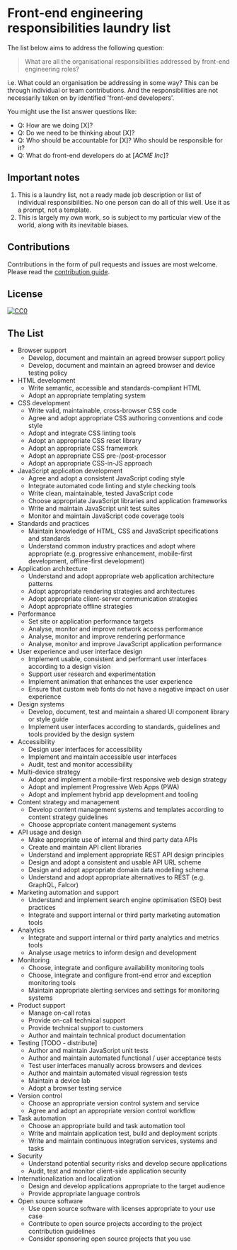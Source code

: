 # Front-end engineering responsibilities laundry list

The list below aims to address the following question:

> What are all the organisational responsibilities addressed by front-end engineering roles?

i.e. What could an organisation be addressing in some way? This can be through individual or team contributions. And the responsibilities are not necessarily taken on by identified 'front-end developers'.

You might use the list answer questions like:

* Q: How are we doing [X]?
* Q: Do we need to be thinking about [X]?
* Q: Who should be accountable for [X]? Who should be responsible for it?
* Q: What do front-end developers do at [_ACME Inc_]?

## Important notes

1. This is a laundry list, not a ready made job description or list of individual responsibilities. No one person can do all of this well. Use it as a prompt, not a template.
2. This is largely my own work, so is subject to my particular view of the world, along with its inevitable biases.

## Contributions

Contributions in the form of pull requests and issues are most welcome. Please read the [contribution guide](./CONTRIBUTING.md).

## License

<p xmlns:dct="http://purl.org/dc/terms/" xmlns:vcard="http://www.w3.org/2001/vcard-rdf/3.0#">
  <a rel="license" href="http://creativecommons.org/publicdomain/zero/1.0/">
    <img src="http://i.creativecommons.org/p/zero/1.0/88x31.png" style="border-style: none;" alt="CC0" />
  </a>
</p>

## The List

* Browser support
  * Develop, document and maintain an agreed browser support policy
  * Develop, document and maintain an agreed browser and device testing policy
* HTML development
  * Write semantic, accessible and standards-compliant HTML
  * Adopt an appropriate templating system
* CSS development
  * Write valid, maintainable, cross-browser CSS code
  * Agree and adopt appropriate CSS authoring conventions and code style
  * Adopt and integrate CSS linting tools
  * Adopt an appropriate CSS reset library
  * Adopt an appropriate CSS framework
  * Adopt an appropriate CSS pre-/post-processor
  * Adopt an appropriate CSS-in-JS approach
* JavaScript application development
  * Agree and adopt a consistent JavaScript coding style
  * Integrate automated code linting and style checking tools
  * Write clean, maintainable, tested JavaScript code
  * Choose appropriate JavaScript libraries and application frameworks
  * Write and maintain JavaScript unit test suites
  * Monitor and maintain JavaScript code coverage tools
* Standards and practices
  * Maintain knowledge of HTML, CSS and JavaScript specifications and standards
  * Understand common industry practices and adopt where appropriate (e.g. progressive enhancement, mobile-first development, offline-first development)
* Application architecture
  * Understand and adopt appropriate web application architecture patterns
  * Adopt appropriate rendering strategies and architectures
  * Adopt appropriate client-server communication strategies
  * Adopt appropriate offline strategies
* Performance
  * Set site or application performance targets
  * Analyse, monitor and improve network access performance
  * Analyse, monitor and improve rendering performance
  * Analyse, monitor and improve JavaScript application performance
* User experience and user interface design
  * Implement usable, consistent and performant user interfaces according to a design vision
  * Support user research and experimentation
  * Implement animation that enhances the user experience
  * Ensure that custom web fonts do not have a negative impact on user experience
* Design systems
  * Develop, document, test and maintain a shared UI component library or style guide
  * Implement user interfaces according to standards, guidelines and tools provided by the design system
* Accessibility
  * Design user interfaces for accessibility
  * Implement and maintain accessible user interfaces
  * Audit, test and monitor accessibility
* Multi-device strategy
  * Adopt and implement a mobile-first responsive web design strategy
  * Adopt and implement Progressive Web Apps (PWA)
  * Adopt and implement hybrid app development and tooling
* Content strategy and management
  * Develop content management systems and templates according to content strategy guidelines
  * Choose appropriate content management systems
* API usage and design
  * Make appropriate use of internal and third party data APIs
  * Create and maintain API client libraries
  * Understand and implement appropriate REST API design principles
  * Design and adopt a consistent and usable API URL scheme
  * Design and adopt appropriate domain data modelling schema
  * Understand and adopt appropriate alternatives to REST (e.g. GraphQL, Falcor)
* Marketing automation and support
  * Understand and implement search engine optimisation (SEO) best practices
  * Integrate and support internal or third party marketing automation tools
* Analytics
  * Integrate and support internal or third party analytics and metrics tools
  * Analyse usage metrics to inform design and development
* Monitoring
  * Choose, integrate and configure availability monitoring tools
  * Choose, integrate and configure front-end error and exception monitoring tools
  * Maintain appropriate alerting services and settings for monitoring systems
* Product support
  * Manage on-call rotas
  * Provide on-call technical support
  * Provide technical support to customers
  * Author and maintain technical product documentation
* Testing [TODO - distribute]
  * Author and maintain JavaScript unit tests
  * Author and maintain automated functional / user acceptance tests
  * Test user interfaces manually across browsers and devices
  * Author and maintain automated visual regression tests
  * Maintain a device lab
  * Adopt a browser testing service
* Version control
  * Choose an appropriate version control system and service
  * Agree and adopt an appropriate version control workflow
* Task automation
  * Choose an appropriate build and task automation tool
  * Write and maintain application test, build and deployment scripts
  * Write and maintain continuous integration services, systems and tasks
* Security
  * Understand potential security risks and develop secure applications
  * Audit, test and monitor client-side application security
* Internationalization and localization
  * Design and develop applications appropriate to the target audience
  * Provide appropriate language controls
* Open source software
  * Use open source software with licenses appropriate to your use case
  * Contribute to open source projects according to the project contribution guidelines
  * Consider sponsoring open source projects that you use
